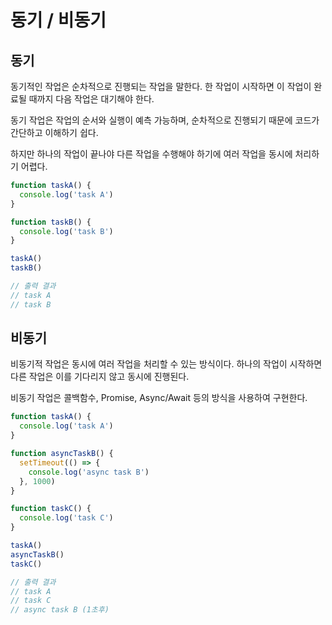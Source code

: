 # 동기 / 비동기

## 동기

동기적인 작업은 순차적으로 진행되는 작업을 말한다. 한 작업이 시작하면 이 작업이 완료될 때까지 다음 작업은 대기해야 한다.

동기 작업은 작업의 순서와 실행이 예측 가능하며, 순차적으로 진행되기 때문에 코드가 간단하고 이해하기 쉽다.

하지만 하나의 작업이 끝나야 다른 작업을 수행해야 하기에 여러 작업을 동시에 처리하기 어렵다.

```js
function taskA() {
  console.log('task A')
}

function taskB() {
  console.log('task B')
}

taskA()
taskB()

// 출력 결과
// task A
// task B
```

## 비동기

비동기적 작업은 동시에 여러 작업을 처리할 수 있는 방식이다. 하나의 작업이 시작하면 다른 작업은 이를 기다리지 않고 동시에 진행된다.

비동기 작업은 콜백함수, Promise, Async/Await 등의 방식을 사용하여 구현한다.

```js
function taskA() {
  console.log('task A')
}

function asyncTaskB() {
  setTimeout(() => {
    console.log('async task B')
  }, 1000)
}

function taskC() {
  console.log('task C')
}

taskA()
asyncTaskB()
taskC()

// 출력 결과
// task A
// task C
// async task B (1초후)
```